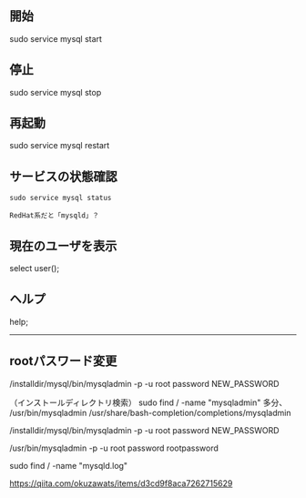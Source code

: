 ## 開始
sudo service mysql start

## 停止
sudo service mysql stop

## 再起動
sudo service mysql restart

## サービスの状態確認
```
sudo service mysql status

RedHat系だと「mysqld」？
```

## 現在のユーザを表示
select user();

## ヘルプ
help;



___________________________________________________

## rootパスワード変更
/installdir/mysql/bin/mysqladmin -p -u root password NEW_PASSWORD 


（インストールディレクトリ検索）
sudo find / -name "mysqladmin"
多分、
/usr/bin/mysqladmin
/usr/share/bash-completion/completions/mysqladmin


/installdir/mysql/bin/mysqladmin -p -u root password NEW_PASSWORD 

/usr/bin/mysqladmin -p -u root password rootpassword 


sudo find / -name "mysqld.log"


https://qiita.com/okuzawats/items/d3cd9f8aca7262715629
